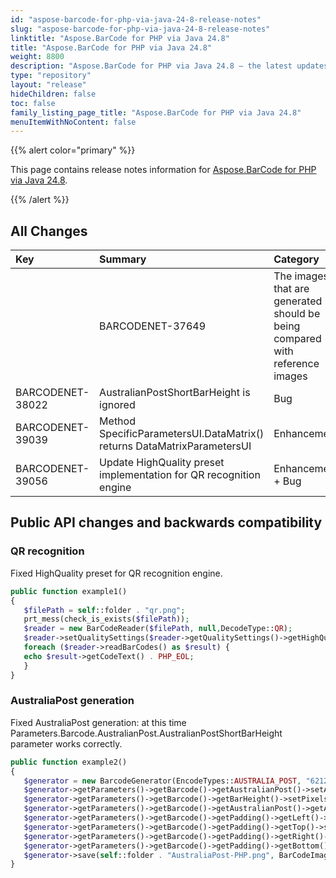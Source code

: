 ```yaml
---
id: "aspose-barcode-for-php-via-java-24-8-release-notes"
slug: "aspose-barcode-for-php-via-java-24-8-release-notes"
linktitle: "Aspose.BarCode for PHP via Java 24.8"
title: "Aspose.BarCode for PHP via Java 24.8"
weight: 8800
description: "Aspose.BarCode for PHP via Java 24.8 – the latest updates and fixes."
type: "repository"
layout: "release"
hideChildren: false
toc: false
family_listing_page_title: "Aspose.BarCode for PHP via Java 24.8"
menuItemWithNoContent: false
---
```


{{% alert color="primary" %}}

This page contains release notes information
for [Aspose.BarCode for PHP via Java 24.8](https://releases.aspose.com/barcode/php/new-releases/aspose.barcode-for-php-via-java-24.8/).

{{% /alert %}}

## **All Changes**

| **Key**          | **Summary**                                            | **Category** |
|:-----------------|:-------------------------------------------------------|:-------------|
||BARCODENET-37649|The images that are generated should be being compared with reference images|Enhancement|
|BARCODENET-38022|AustralianPostShortBarHeight is ignored|Bug|
|BARCODENET-39039|Method SpecificParametersUI.DataMatrix() returns DataMatrixParametersUI|Enhancement|
|BARCODENET-39056|Update HighQuality preset implementation for QR recognition engine|Enhancement + Bug|

## Public API changes and backwards compatibility

### QR recognition

Fixed HighQuality preset for QR recognition engine.
```php
public function example1()
{
   $filePath = self::folder . "qr.png";
   prt_mess(check_is_exists($filePath));
   $reader = new BarCodeReader($filePath, null,DecodeType::QR);
   $reader->setQualitySettings($reader->getQualitySettings()->getHighQuality());
   foreach ($reader->readBarCodes() as $result) {
   echo $result->getCodeText() . PHP_EOL; 
   }
}
```

### AustraliaPost generation

Fixed AustraliaPost generation: at this time Parameters.Barcode.AustralianPost.AustralianPostShortBarHeight parameter works correctly.
```php
public function example2()
{
   $generator = new BarcodeGenerator(EncodeTypes::AUSTRALIA_POST, "6212345678AP");
   $generator->getParameters()->getBarcode()->getAustralianPost()->setAustralianPostEncodingTable(CustomerInformationInterpretingType::C_TABLE);
   $generator->getParameters()->getBarcode()->getBarHeight()->setPixels(100);
   $generator->getParameters()->getBarcode()->getAustralianPost()->getAustralianPostShortBarHeight()->setPixels(10);
   $generator->getParameters()->getBarcode()->getPadding()->getLeft()->setPixels(10);
   $generator->getParameters()->getBarcode()->getPadding()->getTop()->setPixels(10);
   $generator->getParameters()->getBarcode()->getPadding()->getRight()->setPixels(10);
   $generator->getParameters()->getBarcode()->getPadding()->getBottom()->setPixels(10);
   $generator->save(self::folder . "AustraliaPost-PHP.png", BarCodeImageFormat::PNG);
}
```
